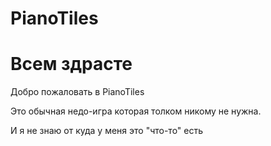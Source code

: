 # PianoTiles
<h1>Всем здрасте</h1>
<p>Добро пожаловать в PianoTiles</p>
<p>Это обычная недо-игра которая толком никому не нужна.</p>
<p>И я не знаю от куда у меня это "что-то" есть</p>
